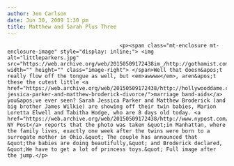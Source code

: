 ```yaml
---
author: Jen Carlson
date: Jun 30, 2009 1:30 pm
title: Matthew and Sarah Plus Three
---
```


	
										<p><span class="mt-enclosure mt-enclosure-image" style="display: inline;"> <img alt="littleparkers.jpg" src="https://web.archive.org/web/20150509172438im_/http://gothamist.com/attachments/arts_jen/littleparkers.jpg" width="" height="" class="image-right"> </span>Well that doesn&apos;t really flow off the tongue as well, but <em>awwww</em>, aren&apos;t these the cutest little <a href="https://web.archive.org/web/20150509172438/http://hollywooddame.com/2009/04/07/sarah-jessica-parker-and-matthew-broderick-divorce/">marriage band-aids</a> you&apos;ve ever seen? Sarah Jessica Parker and Matthew Broderick (and big brother James Wilkie) are showing off their twin babies, Marion Loretta Elwell and Tabitha Hodge, who are 8 days old today. <a href="https://web.archive.org/web/20150509172438/http://www.nypost.com/seven/06302009/news/regionalnews/seeing_double__176825.htm">The NY Post</a> reports that the photo was taken &quot;in Manhattan, where the family lives, exactly one week after the twins were born to a surrogate mother in Ohio.&quot; The couple has announced that &quot;the babies are doing beautifully,&quot; and Broderick declared, &quot;We have to get a lot of princess toys.&quot; Full image after the jump.</p>					
										
									
				